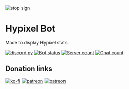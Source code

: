 ![stop sign](https://github.com/Wonderpants/Hypixel-Bot/blob/master/images/HypixelBanner.png?raw=true)

# Hypixel Bot

Made to display Hypixel stats.

[![discord.py](https://img.shields.io/badge/discord-py-blue.svg)](https://github.com/Rapptz/discord.py)
[![Bot status](https://discordbots.org/api/widget/status/333422871567400961.svg)](https://discordbots.org/bot/333422871567400961)
[![Server count](https://discordbots.org/api/widget/servers/333422871567400961.svg)](https://discordbots.org/bot/333422871567400961)
[![Chat count](https://img.shields.io/discord/385954529557872640.svg)](https://discord.gg/GRPUTrS)

## Donation links

[![ko-fi](https://www.vectorlogo.zone/logos/ko-fi/ko-fi-ar21.svg)](https://ko-fi.com/wonderpants)
[![patreon](https://www.vectorlogo.zone/logos/patreon/patreon-ar21.svg)](https://www.patreon.com/join/Wonderpants?)
[![patreon](https://www.vectorlogo.zone/logos/paypal/paypal-ar21.svg)](https://www.paypal.me/HypixelUnofficialBot)
 